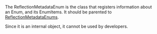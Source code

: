 The ReflectionMetadataEnum is the class that registers information about an Enum, and its EnumItems. It should be parented to [ReflectionMetadataEnums](https://developer.roblox.com/en-us/api-reference/class/ReflectionMetadataEnums).

Since it is an internal object, it cannot be used by developers.